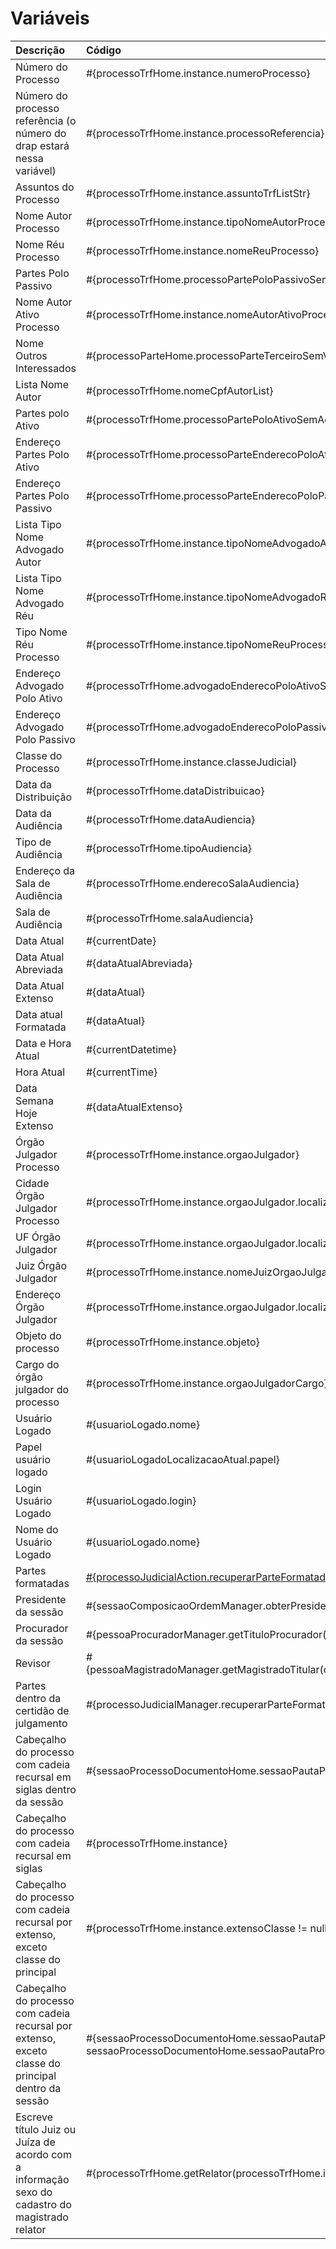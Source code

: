 # Variáveis

|  Descrição  | Código |
|:-------|:----------|
| Número do Processo |  #{processoTrfHome.instance.numeroProcesso} |
| Número do processo referência (o número do drap estará nessa variável) |  #{processoTrfHome.instance.processoReferencia} |
| Assuntos do Processo| #{processoTrfHome.instance.assuntoTrfListStr} |
| Nome Autor Processo|#{processoTrfHome.instance.tipoNomeAutorProcesso}|
| Nome Réu Processo|#{processoTrfHome.instance.nomeReuProcesso}|
| Partes Polo Passivo|#{processoTrfHome.processoPartePoloPassivoSemAdvogadoStr}|
| Nome Autor Ativo Processo|#{processoTrfHome.instance.nomeAutorAtivoProcesso}|
| Nome Outros Interessados|#{processoParteHome.processoParteTerceiroSemVinculacaoList}|
| Lista Nome Autor|#{processoTrfHome.nomeCpfAutorList}|
| Partes polo Ativo|#{processoTrfHome.processoPartePoloAtivoSemAdvogadoStr}|
| Endereço Partes Polo Ativo|#{processoTrfHome.processoParteEnderecoPoloAtivoStr}|
| Endereço Partes Polo Passivo|#{processoTrfHome.processoParteEnderecoPoloPassivoStr}
| Lista Tipo Nome Advogado Autor|#{processoTrfHome.instance.tipoNomeAdvogadoAutorList}|
| Lista Tipo Nome Advogado Réu|#{processoTrfHome.instance.tipoNomeAdvogadoReuList}|
| Tipo Nome Réu Processo|#{processoTrfHome.instance.tipoNomeReuProcesso}|
| Endereço Advogado Polo Ativo|#{processoTrfHome.advogadoEnderecoPoloAtivoStr}|
| Endereço Advogado Polo Passivo|#{processoTrfHome.advogadoEnderecoPoloPassivoStr}|
| Classe do Processo|#{processoTrfHome.instance.classeJudicial}|
| Data da Distribuição|#{processoTrfHome.dataDistribuicao}|
| Data da Audiência|#{processoTrfHome.dataAudiencia}|
| Tipo de Audiência|#{processoTrfHome.tipoAudiencia}|
| Endereço da Sala de Audiência|#{processoTrfHome.enderecoSalaAudiencia}|
| Sala de Audiência|#{processoTrfHome.salaAudiencia}|
| Data Atual|#{currentDate}|
| Data Atual Abreviada|#{dataAtualAbreviada}|
| Data Atual Extenso|#{dataAtual}|
| Data atual Formatada|#{dataAtual}|
| Data e Hora Atual|#{currentDatetime}
| Hora Atual|#{currentTime}|
| Data Semana Hoje Extenso|#{dataAtualExtenso}|
| Órgão Julgador Processo|#{processoTrfHome.instance.orgaoJulgador}|
| Cidade Órgão Julgador Processo|#{processoTrfHome.instance.orgaoJulgador.localizacao.endereco.cep.municipio}|
| UF Órgão Julgador|#{processoTrfHome.instance.orgaoJulgador.localizacao.endereco.cep.municipio.estado.codEstado}|
| Juiz Órgão Julgador|#{processoTrfHome.instance.nomeJuizOrgaoJulgador}|
| Endereço Órgão Julgador|#{processoTrfHome.instance.orgaoJulgador.localizacao.endereco.enderecoCompleto}|
| Objeto do processo|#{processoTrfHome.instance.objeto}|
| Cargo do órgão julgador do processo|#{processoTrfHome.instance.orgaoJulgadorCargo}|
| Usuário Logado|#{usuarioLogado.nome}|
| Papel usuário logado|#{usuarioLogadoLocalizacaoAtual.papel}|
| Login Usuário Logado|#{usuarioLogado.login}|
| Nome do Usuário Logado|#{usuarioLogado.nome}|
| Partes formatadas| [#{processoJudicialAction.recuperarParteFormatada(true, true, 'A', 'P', 'T')}](recuperarparte.md)
| Presidente da sessão| #{sessaoComposicaoOrdemManager.obterPresidenteSessao(sessaoPautaProcessoTrfManager.getSessaoPautaProcessoTrfJulgado(tramitacaoProcessualService.recuperaProcesso()).sessao, true)} |
| Procurador da sessão| #{pessoaProcuradorManager.getTituloProcurador(sessaoPautaProcessoTrfManager.getSessaoPsautaProcessoTrfJulgado(tramitacaoProcessualService.recuperaProcesso()).sessao)} |
| Revisor| #{pessoaMagistradoManager.getMagistradoTitular(orgaoJulgadorColegiadoOrgaoJulgadorManager.recuperarOrgaoJulgadorRevisorPadrao(tramitacaoProcessualService.recuperaProcesso()).orgaoJulgadorRevisor.orgaoJulgador).getNome().toUpperCase()} |
| Partes dentro da certidão de julgamento | #{processoJudicialManager.recuperarParteFormatada(sessaoProcessoDocumentoHome.sessaoPautaProcessoTrf.processoTrf, false,true,false,'A','P','T')} |
| Cabeçalho do processo com cadeia recursal em siglas dentro da sessão| #{sessaoProcessoDocumentoHome.sessaoPautaProcessoTrf.processoTrf} |
| Cabeçalho do processo com cadeia recursal em siglas | #{processoTrfHome.instance} |
| Cabeçalho do processo com cadeia recursal por extenso, exceto classe do principal | #{processoTrfHome.instance.extensoClasse != null ? processoTrfHome.instance.extensoClasse : processoTrfHome.instance.classeJudicial} |
| Cabeçalho do processo com cadeia recursal por extenso, exceto classe do principal dentro da sessão | #{sessaoProcessoDocumentoHome.sessaoPautaProcessoTrf.processoTrf.extensoClasse != null ? sessaoProcessoDocumentoHome.sessaoPautaProcessoTrf.processoTrf.extensoClasse : sessaoProcessoDocumentoHome.sessaoPautaProcessoTrf.processoTrf.classeJudicial} |
| Escreve título Juiz ou Juíza de acordo com a informação sexo do cadastro do magistrado relator | #{processoTrfHome.getRelator(processoTrfHome.instance) != null and processoTrfHome.getRelator(processoTrfHome.instance).sexo == 'F'? 'Juíza': 'Juiz'} |
